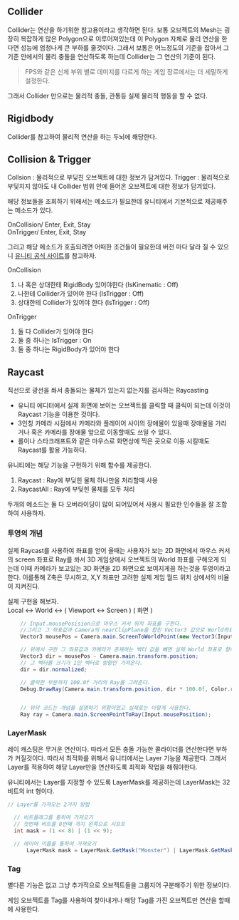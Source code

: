 ## Collider

Collider는 연산을 하기위한 참고용이라고 생각하면 된다. 보통 오브젝트의 Mesh는 굉장히 복잡하게 많은 Polygon으로 이루어져있는데 이 Polygon 자체로 물리 연산을 한다면 성능에 엄청나게 큰 부하를 줄것이다. 그래서 보통은 어느정도의 기준을 잡아서 그 기준 안에서의 물리 충돌을 연산하도록 하는데 Collider는 그 연산의 기준이 된다.

> FPS와 같은 신체 부위 별로 데미지를 다르게 하는 게임 장르에서는 더 세밀하게 설정한다.

그래서 Collider 만으로는 물리적 충돌, 관통등 실제 물리적 행동을 할 수 없다.

## Rigidbody

Collider를 참고하여 물리적 연산을 하는 두뇌에 해당한다.

## Collision & Trigger

Collsion : 물리적으로 부딪친 오브젝트에 대한 정보가 담겨있다.
Trigger : 물리적으로 부딫치지 않아도 내 Collider 범위 안에 들어온 오브젝트에 대한 정보가 담겨있다.

해당 정보들을 조회하기 위해서는 메소드가 필요한데 유니티에서 기본적으로 제공해주는 메소드가 있다.

OnCollision/ Enter, Exit, Stay  
OnTrigger/ Enter, Exit, Stay

그리고 해당 메소드가 호출되려면 어떠한 조건들이 필요한데 버전 마다 달라 질 수 있으니 [유니티 공식 사이트](https://docs.unity3d.com/Manual/CollidersOverview.html)를 참고하자.

OnCollision

1. 나 혹은 상대한테 RigidBody 있어야한다 (IsKinematic : Off)
2. 나한테 Collider가 있어야 한다 (IsTrigger : Off)
3. 상대한테 Collider가 있어야 한다 (IsTrigger : Off)

OnTrigger

1. 둘 다 Collider가 있어야 한다
2. 둘 중 하나는 IsTrigger : On
3. 둘 중 하나는 RigidBody가 있어야 한다

## Raycast

직선으로 광선을 쏴서 충돌되는 물체가 있는지 없는지를 검사하는 Raycasting

- 유니티 에디터에서 실제 화면에 보이는 오브젝트를 클릭할 때 클릭이 되는데 이것이 Raycast 기능을 이용한 것이다.
- 3인칭 카메라 시점에서 카메라와 플레이어 사이의 장애물이 있을때 장애물을 가리거나 혹은 카메라를 장애물 앞으로 이동할때도 쓰일 수 있다.
- 롤이나 스타크래프트와 같은 마우스로 화면상에 찍은 곳으로 이동 시킬때도 Raycast를 활용 가능하다.

유니티에는 해당 기능을 구현하기 위해 함수를 제공한다.

1. Raycast : Ray에 부딪힌 물체 하나만을 처리할때 사용
2. RaycastAll : Ray에 부딪힌 물체를 모두 처리

두개의 메소드는 둘 다 오버라이딩이 많이 되어있어서 사용시 필요한 인수들을 잘 조합하여 사용하자.

### 투영의 개념

실제 Raycast를 사용하여 좌표를 얻어 올때는 사용자가 보는 2D 화면에서 마우스 커서의 screen 좌표로 Ray를 쏴서 3D 게임상에서 오브젝트의 World 좌표를 구해오게 되는데 이때 카메라가 보고있는 3D 화면을 2D 화면으로 보여지게끔 하는것을 투영이라고 한다. 이를통해 Z축은 무시하고, X,Y 좌표만 고려한 실제 게임 월드 위치 상에서의 비율이 지켜진다.

실제 구현을 해보자.  
Local <-> World <-> ( Viewport <-> Screen ) ( 화면 )

```C#
    // Input.mousePosision으로 마우스 커서 위치 좌표를 구한다.
    //그리고 그 좌표값과 Camera의 nearClipPlane을 합친 Vector3 값으로 World좌표값을 구한다.
    Vector3 mousePos = Camera.main.ScreenToWorldPoint(new Vector3(Input.mousePosition.x, Input.mousePosition.y, Camera.main.nearClipPlane));

    // 위에서 구한 그 좌표값과 카메라가 존재하는 벡터 값을 빼면 실제 World 좌표로 향하는 방향 벡터가 나온다.
    Vector3 dir = mousePos - Camera.main.transform.position;
    // 그 벡터를 크기가 1인 벡터로 방향만 가져온다.
    dir = dir.normalized;

    // 클릭한 부분까지 100.0f 거리의 Ray를 그려준다.
    Debug.DrawRay(Camera.main.transform.position, dir * 100.0f, Color.red, 1.0f);


    // 위의 코드는 개념을 설명하기 위함이었고 실제로는 이렇게 사용한다.
    Ray ray = Camera.main.ScreenPointToRay(Input.mousePosition);
```

### LayerMask

레이 캐스팅은 무거운 연산이다.
따라서 모든 충돌 가능한 콜라이더를 연산한다면 부하가 커질것이다. 따라서 최적화를 위해서 유니티에서는 Layer 기능을 제공한다. 그래서 Layer를 적용하여 해당 Layer만을 연산하도록 최적화 작업을 해줘야한다.

유니티에서는 Layer를 지정할 수 있도록 LayerMask를 제공하는데 LayerMask는 32비트의 int 형이다.

```C#
// Layer를 가져오는 2가지 방법

  // 비트플래그를 통하여 가져오기
  // 첫번째 비트를 8번째 까지 왼쪽으로 시프트
  int mask = (1 << 8) | (1 << 9);

  // 레이어 이름을 통하여 가져오기
      LayerMask mask = LayerMask.GetMask("Monster") | LayerMask.GetMask("Wall");
```

### Tag

별다른 기능은 없고 그냥 추가적으로 오브젝트들을 그룹지어 구분해주기 위한 정보이다.

게임 오브젝트를 Tag를 사용하여 찾아내거나 해당 Tag를 가진 오브젝트만 연산을 할때에 사용한다.
